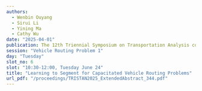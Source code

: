 ```yaml
---
authors:
  - Wenbin Ouyang
  - Sirui Li
  - Yining Ma
  - Cathy Wu
date: "2025-04-01"
publication: The 12th Triennial Symposium on Transportation Analysis conference
session: "Vehicle Routing Problem 1"
day: "Tuesday"
slot_no: 6
slot: "10:30-12:00, Tuesday June 24"
title: "Learning to Segment for Capacitated Vehicle Routing Problems"
url_pdf: "/proceedings/TRISTAN2025_ExtendedAbstract_344.pdf"
---
```

